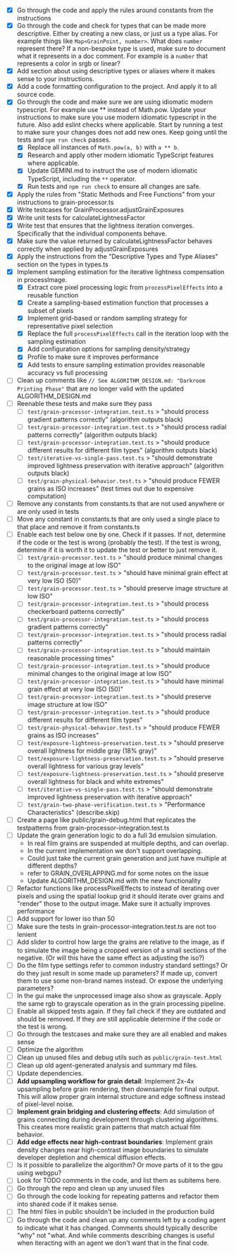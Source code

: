 - [x] Go through the code and apply the rules around constants from the instructions
- [x] Go through the code and check for types that can be made more descriptive. Either by creating a new class, or just us a type alias. For example things like `Map<GrainPoint, number>`. What does `number` represent there? If a non-bespoke type is used, make sure to document what it represents in a doc comment. For example is a `number` that represents a color in srgb or linear?
- [x] Add section about using descriptive types or aliases where it makes sense to your instructions.
- [x] Add a code formatting configuration to the project. And apply it to all source code.
- [x] Go through the code and make sure we are using idiomatic modern typescript. For example use \*\* instead of Math.pow. Update your instructions to make sure you use modern idiomatic typescript in the future. Also add eslint checks where applicable. Start by running a test to make sure your changes does not add new ones. Keep going until the tests and `npm run check` passes.
  - [x] Replace all instances of `Math.pow(a, b)` with `a ** b`.
  - [x] Research and apply other modern idiomatic TypeScript features where applicable.
  - [x] Update GEMINI.md to instruct the use of modern idiomatic TypeScript, including the `**` operator.
  - [x] Run tests and `npm run check` to ensure all changes are safe.
- [x] Apply the rules from "Static Methods and Free Functions" from your instructions to grain-processor.ts
- [x] Write testcases for GrainProcessor.adjustGrainExposures
- [x] Write unit tests for calculateLightnessFactor
- [x] Write test that ensures that the lightness iteration converges. Specifically that the individual components behave.
 - [x] Make sure the value returned by calculateLightnessFactor behaves correctly when applied by adjustGrainExposures
- [x] Apply the instructions from the "Descriptive Types and Type Aliases" section on the types in types.ts
- [x] Implement sampling estimation for the iterative lightness compensation in processImage.
  - [x] Extract core pixel processing logic from `processPixelEffects` into a reusable function
  - [x] Create a sampling-based estimation function that processes a subset of pixels
  - [x] Implement grid-based or random sampling strategy for representative pixel selection
  - [x] Replace the full `processPixelEffects` call in the iteration loop with the sampling estimation
  - [x] Add configuration options for sampling density/strategy
  - [x] Profile to make sure it improves performance
  - [x] Add tests to ensure sampling estimation provides reasonable accuracy vs full processing
- [ ] Clean up comments like ```// See ALGORITHM_DESIGN.md: "Darkroom Printing Phase"``` that are no longer valid with the updated ALGORITHM_DESIGN.md
- [ ] Reenable these tests and make sure they pass
  - [ ] `test/grain-processor-integration.test.ts` > "should process gradient patterns correctly" (algorithm outputs black)
  - [ ] `test/grain-processor-integration.test.ts` > "should process radial patterns correctly" (algorithm outputs black)  
  - [ ] `test/grain-processor-integration.test.ts` > "should produce different results for different film types" (algorithm outputs black)
  - [ ] `test/iterative-vs-single-pass.test.ts` > "should demonstrate improved lightness preservation with iterative approach" (algorithm outputs black)
  - [ ] `test/grain-physical-behavior.test.ts` > "should produce FEWER grains as ISO increases" (test times out due to expensive computation)
- [ ] Remove any constants from constants.ts that are not used anywhere or are only used in tests
- [ ] Move any constant in constants.ts that are only used a single place to that place and remove it from constants.ts
- [ ] Enable each test below one by one. Check if it passes. If not, determine if the code or the test is wrong (probably the test). If the test is wrong, determine if it is worth it to update the test or better to just remove it.
  - [ ] `test/grain-processor.test.ts` > "should produce minimal changes to the original image at low ISO"
  - [ ] `test/grain-processor.test.ts` > "should have minimal grain effect at very low ISO (50)"
  - [ ] `test/grain-processor.test.ts` > "should preserve image structure at low ISO"
  - [ ] `test/grain-processor-integration.test.ts` > "should process checkerboard patterns correctly"
  - [ ] `test/grain-processor-integration.test.ts` > "should process gradient patterns correctly"
  - [ ] `test/grain-processor-integration.test.ts` > "should process radial patterns correctly"
  - [ ] `test/grain-processor-integration.test.ts` > "should maintain reasonable processing times"
  - [ ] `test/grain-processor-integration.test.ts` > "should produce minimal changes to the original image at low ISO"
  - [ ] `test/grain-processor-integration.test.ts` > "should have minimal grain effect at very low ISO (50)"
  - [ ] `test/grain-processor-integration.test.ts` > "should preserve image structure at low ISO"
  - [ ] `test/grain-processor-integration.test.ts` > "should produce different results for different film types"
  - [ ] `test/grain-physical-behavior.test.ts` > "should produce FEWER grains as ISO increases"
  - [ ] `test/exposure-lightness-preservation.test.ts` > "should preserve overall lightness for middle gray (18% gray)"
  - [ ] `test/exposure-lightness-preservation.test.ts` > "should preserve overall lightness for various gray levels"
  - [ ] `test/exposure-lightness-preservation.test.ts` > "should preserve overall lightness for black and white extremes"
  - [ ] `test/iterative-vs-single-pass.test.ts` > "should demonstrate improved lightness preservation with iterative approach"
  - [ ] `test/grain-two-phase-verification.test.ts` > "Performance Characteristics" (describe.skip)
- [ ] Create a page like public/grain-debug.html that replicates the testpatterns from grain-processor-integration.test.ts
- [ ] Update the grain generation logic to do a full 3d emulsion simulation.
  - In real film grains are suspended at multiple depths, and can overlap.
  - In the current implementation we don't support overlapping.
  - Could just take the current grain generation and just have multiple at different depths?
  - refer to GRAIN_OVERLAPPING.md for some notes on the issue
  - Update ALGORITHM_DESIGN.md with the new functionality
- [ ] Refactor functions like processPixelEffects to instead of iterating over pixels and using the spatial lookup grid it should iterate over grains and "render" those to the output image. Make sure it actually improves performance
- [ ] Add support for lower iso than 50
- [ ] Make sure the tests in grain-processor-integration.test.ts are not too lenient
- [ ] Add slider to control how large the grains are relative to the image, as if to simulate the image being a cropped version of a small sections of the negative. (Or will this have the same effect as adjusting the iso?)
- [ ] Do the film type settings refer to common industry standard settings? Or do they just result in some made up parameters? If made up, convert them to use some non-brand names instead. Or expose the underlying parameters?
- [ ] In the gui make the unprocessed image also show as grayscale. Apply the same rgb to grayscale operation as in the grain processing pipeline.
- [ ] Enable all skipped tests again. If they fail check if they are outdated and should be removed. If they are still applicable determine if the code or the test is wrong.
- [ ] Go through the testcases and make sure they are all enabled and makes sense
- [ ] Optimize the algorithm
- [ ] Clean up unused files and debug utils such as `public/grain-test.html`
- [ ] Clean up old agent-generated analysis and summary md files.
- [ ] Update dependencies.
- [ ] **Add upsampling workflow for grain detail**: Implement 2x-4x upsampling before grain rendering, then downsample for final output. This will allow proper grain internal structure and edge softness instead of pixel-level noise.
- [ ] **Implement grain bridging and clustering effects**: Add simulation of grains connecting during development through clustering algorithms. This creates more realistic grain patterns that match actual film behavior.
- [ ] **Add edge effects near high-contrast boundaries**: Implement grain density changes near high-contrast image boundaries to simulate developer depletion and chemical diffusion effects.
- [ ] Is it possible to parallelize the algorithm? Or move parts of it to the gpu using webgpu?
- [ ] Look for TODO comments in the code, and list them as subitems here.
- [ ] Go through the repo and clean up any unused files
- [ ] Go through the code looking for repeating patterns and refactor them into shared code if it makes sense.
- [ ] The html files in public shouldn't be included in the production build
- [ ] Go through the code and clean up any comments left by a coding agent to indicate what it has changed. Comments should typically describe "why" not "what. And while comments describing changes is useful when iteracting with an agent we don't want that in the final code.
